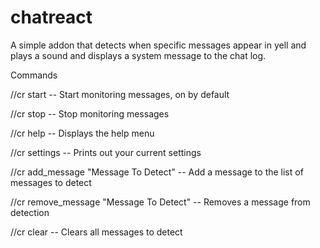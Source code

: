 # chatreact
A simple addon that detects when specific messages appear in yell and plays a sound and displays a system message to the chat log.

Commands

//cr start -- Start monitoring messages, on by default

//cr stop -- Stop monitoring messages

//cr help -- Displays the help menu

//cr settings -- Prints out your current settings

//cr add_message "Message To Detect" -- Add a message to the list of messages to detect

//cr remove_message "Message To Detect" -- Removes a message from detection

//cr clear -- Clears all messages to detect
